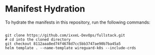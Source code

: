 
# Manifest Hydration

To hydrate the manifests in this repository, run the following commands:

```shell

git clone https://github.com/ixxeL-DevOps/fullstack.git
# cd into the cloned directory
git checkout 8112aaa8ed74f4678d7cc5bb3747ae90b7ba45a5
helm template . --name-template wireguard-k0s --include-crds
```